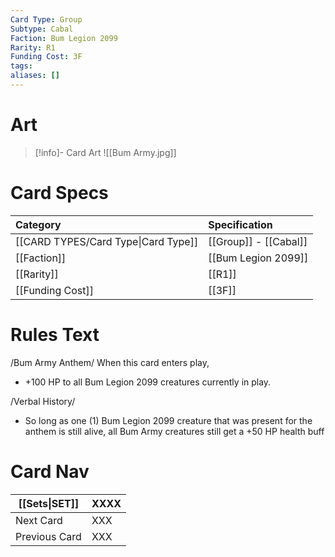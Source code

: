 ```yaml
---
Card Type: Group
Subtype: Cabal
Faction: Bum Legion 2099
Rarity: R1
Funding Cost: 3F
tags: 
aliases: []
---
```

# Art

> [!info]- Card Art
> ![[Bum Army.jpg]]

# Card Specs

| Category                            | Specification         |
|:----------------------------------- |:--------------------- |
| [[CARD TYPES/Card Type\|Card Type]] | [[Group]] - [[Cabal]] |
| [[Faction]]                         | [[Bum Legion 2099]]                   |
| [[Rarity]]                          | [[R1]]                    |
| [[Funding Cost]]                    | [[3F]]                |

# Rules Text  

/Bum Army Anthem/ 
  When this card enters play, 
- +100 HP to all Bum Legion 2099 creatures currently in play.

/Verbal History/ 
- So long as one (1) Bum Legion 2099 creature that was present for the anthem is still alive, all Bum Army creatures still get a +50 HP health buff

# Card Nav

| [[Sets\|SET]]           | XXXX |
| ------------- | ------------------------------ |
| Next Card     | XXX |
| Previous Card | XXX |



